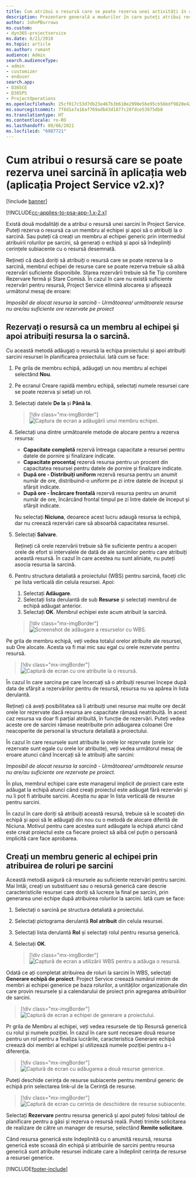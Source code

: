 ```yaml
---
title: Cum atribui o resursă care se poate rezerva unei activități în aplicația web
description: Prezentare generală a modurilor în care puteți atribui resurse care pot fi rezervate.
author: JohnPBurrows
ms.custom:
- dyn365-projectservice
ms.date: 8/21/2018
ms.topic: article
ms.author: rumant
audience: Admin
search.audienceType:
- admin
- customizer
- enduser
search.app:
- D365CE
- D365PS
- ProjectOperations
ms.openlocfilehash: 25cf017c53d7db23e467b3b610e2990e56e95cb56bdf9820e427dfeeeb979637
ms.sourcegitcommit: 7f8d1e7a16af769adb43d1877c28fdce53975db8
ms.translationtype: HT
ms.contentlocale: ro-RO
ms.lasthandoff: 08/06/2021
ms.locfileid: "6987721"
---
```

# <a name="how-do-i-assign-a-bookable-resource-to-a-task-in-the-web-app-project-service-app-v2x"></a>Cum atribui o resursă care se poate rezerva unei sarcină în aplicația web (aplicația Project Service v2.x)?

[!include [banner](../includes/psa-now-project-operations.md)]

[!INCLUDE[cc-applies-to-psa-app-1.x-2.x](../includes/cc-applies-to-psa-app-1x-2x.md)]

Există două modalități de a atribui o resursă unei sarcini în Project Service. Puteți rezerva o resursă ca un membru al echipei și apoi să o atribuiți la o sarcină. Sau puteți că creați un membru al echipei generic prin intermediul atribuirii rolurilor pe sarcini, să generați o echipă și apoi să îndepliniți cerințele subiacente cu o resursă desemnată.

Rețineți că dacă doriți să atribuiți o resursă care se poate rezerva la o sarcină, membrul echipei de resurse care se poate rezerva trebuie să aibă rezervări suficiente disponibile. Starea rezervării trebuie să fie Tip comitere Rezervare fermă și Stare Comisă. În cazul în care nu există suficiente rezervări pentru resursă, Project Service elimină alocarea și afișează următorul mesaj de eroare:

*Imposibil de alocat resursa la sarcină - Următoarea/ următoarele resurse nu are/au suficiente ore rezervate pe proiect*

## <a name="book-a-resource-as-a-team-member-and-then-assign-the-resource-to-a-task"></a>Rezervați o resursă ca un membru al echipei și apoi atribuiți resursa la o sarcină.

Cu această metodă adăugați o resursă la echipa proiectului și apoi atribuiți sarcini resursei în planificarea proiectului. Iată cum se face:
1.  Pe grila de membru echipă, adăugați un nou membru al echipei selectând **Nou**.
2.  Pe ecranul Creare rapidă membru echipă, selectați numele resursei care se poate rezerva și setați un rol.
3.  Selectați datele **De la** și **Până la**.

    > [!div class="mx-imgBorder"] 
    > ![Captura de ecran a adăugării unui membru echipei.](media/FAQ-Resources-to-Tasks2-1.png "Captura de ecran a adăugării membrilor echipei")
 
4.  Selectați una dintre următoarele metode de alocare pentru a rezerva resursa:
    - **Capacitate completă** rezervă întreaga capacitate a resursei pentru datele de pornire și finalizare indicate.
    - **Capacitate procentaj** rezervă resursa pentru un procent din capacitatea resursei pentru datele de pornire și finalizare indicate.
    - **După ore - Distribuiți uniform** rezervă resursa pentru un anumit număr de ore, distribuind-o uniform pe zi intre datele de început și sfârșit indicate.
    - **După ore - Încărcare frontală** rezervă resursa pentru un anumit număr de ore, încărcând frontal timpul pe zi între datele de început și sfârșit indicate.

    Nu selectați **Niciuna**, deoarece acest lucru adaugă resursa la echipă, dar nu creează rezervări care să absoarbă capacitatea resursei.
5.  Selectați **Salvare**.

    Rețineți că orele rezervării trebuie să fie suficiente pentru a acoperi orele de efort si intervalele de dată de ale sarcinilor pentru care atribuiți această resursă. În cazul în care acestea nu sunt aliniate, nu puteți asocia resursa la sarcină.

6.  Pentru structura detaliată a proiectului (WBS) pentru sarcină, faceți clic pe lista verticală din celula resursei. Apoi: 

    1. Selectați **Adăugare**.
    2. Selectați lista derulantă de sub **Resurse** și selectați membrul de echipă adăugat anterior.
    3. Selectați **OK**. Membrul echipei este acum atribuit la sarcină.

    > [!div class="mx-imgBorder"] 
    > ![Screenshot de adăugare a resurselor cu WBS.](media/FAQ-Resources-to-Tasks2-2.png "Screenshot de adăugare a resurselor cu WBS")
 
Pe grila de membru echipă, veți vedea totalul orelor atribuite ale resursei, sub Ore alocate. Acesta va fi mai mic sau egal cu orele rezervate pentru resursă. 

> [!div class="mx-imgBorder"] 
> ![Captură de ecran cu ore atribuite la o resursă.](media/FAQ-Resources-to-Tasks2-3.png "Captură de ecran cu ore alocate pentru o resursă")
 
În cazul în care sarcina pe care încercați să o atribuiți resursei începe după data de sfârșit a rezervărilor pentru de resursă, resursa nu va apărea în lista derulantă.

Rețineți că aveți posibilitatea să îi atribuiți unei resurse mai multe ore decât orele lor rezervate dacă resursa are capacitate rămasă neatribuită. În acest caz resursa va doar fi parțial atribuită, în funcție de rezervări. Puteți vedea aceste ore de sarcini rămase neatribuite prin adăugarea coloanei Ore neacoperite de personal la structura detaliată a proiectului.

În cazul în care resursele sunt atribuite la orele lor rezervate (orele lor rezervate sunt egale cu orele lor atribuite), veți vedea următorul mesaj de eroare atunci când încercați să le atribuiți alte sarcini:

*Imposibil de alocat resursa la sarcină - Următoarea/ următoarele resurse nu are/au suficiente ore rezervate pe proiect.*

În plus, membrul echipei care este managerul implicit de proiect care este adăugat la echipă atunci când creați proiectul este adăugat fără rezervări și nu îi pot fi atribuite sarcini. Aceștia nu apar în lista verticală de resurse pentru sarcini.

În cazul în care doriți să atribuiți această resursă, trebuie să le scoateți din echipă și apoi să le adăugați din nou cu o metodă de alocare diferită de Niciuna. Motivul pentru care acestea sunt adăugate la echipă atunci când este creat proiectul este ca fiecare proiect să aibă cel puțin o persoană implicită care face aprobarea.

## <a name="create-a-generic-team-member-through-role-assignment-on-tasks"></a>Creați un membru generic al echipei prin atribuirea de roluri pe sarcini

Această metodă asigură că resursele au suficiente rezervări pentru sarcini. Mai întâi, creați un substituent sau o resursă generică care descrie caracteristicile resursei care doriți să lucreze la final pe sarcini, prin generarea unei echipe după atribuirea rolurilor la sarcini. Iată cum se face:

1. Selectați o sarcină pe structura detaliată a proiectului.
2. Selectați pictograma derulantă **Rol atribuit** din celula resursei.
3. Selectați lista derulantă **Rol** și selectați rolul pentru resursa generică.
4. Selectați **OK**.

    > [!div class="mx-imgBorder"] 
    > ![Captură de ecran a utilizării WBS pentru a adăuga o resursă.](media/FAQ-Resources-to-Tasks2-4.png "Captură de ecran a utilizării WBS pentru a adăuga o resursă")
 
Odată ce ați completat atribuirea de roluri la sarcini în WBS, selectați **Generare echipă de proiect**. Project Service creează numărul minim de membri ai echipei generice pe baza rolurilor, a unităților organizaționale din care provin resursele și a calendarului de proiect prin agregarea atribuirilor de sarcini.

> [!div class="mx-imgBorder"] 
> ![Captură de ecran a echipei de generare a proiectului.](media/FAQ-Resources-to-Tasks2-5.png "Captură de ecran a echipei de generare a proiectului")
 
Pr grila de Membru al echipei, veți vedea resursele de tip Resursă generică cu rolul și numele poziției. În cazul în care sunt necesare două resurse pentru un rol pentru a finaliza lucrările, caracteristica Generare echipă creează doi membri ai echipei și utilizează numele poziției pentru a-i diferenția.

> [!div class="mx-imgBorder"] 
> ![Captură de ecran cu adăugarea a două resurse generice.](media/FAQ-Resources-to-Tasks2-6.png "Captură de ecran cu adăugarea a două resurse generice")
 
Puteți deschide cerința de resurse subiacente pentru membrul generic de echipă prin selectarea link-ul de la Cerință de resurse.

> [!div class="mx-imgBorder"] 
> ![Captură de ecran cu cerința de deschidere de resurse subiacente.](media/FAQ-Resources-to-Tasks2-7.png "Captură de ecran cu cerința de deschidere de resurse subiacente")

Selectați **Rezervare** pentru resursa generică și apoi puteți folosi tabloul de planificare pentru a găsi și rezerva o resursă reală. Puteți trimite solicitarea de realizare de către un manager de resurse, selectând **Remite solicitare**.

Când resursa generică este îndeplinită cu o anumită resursă, resursa generică este scoasă din echipă și atribuirile de sarcini pentru resursa generică sunt atribuite resursei indicate care a îndeplinit cerința de resurse a resursei generice.
 



[!INCLUDE[footer-include](../includes/footer-banner.md)]